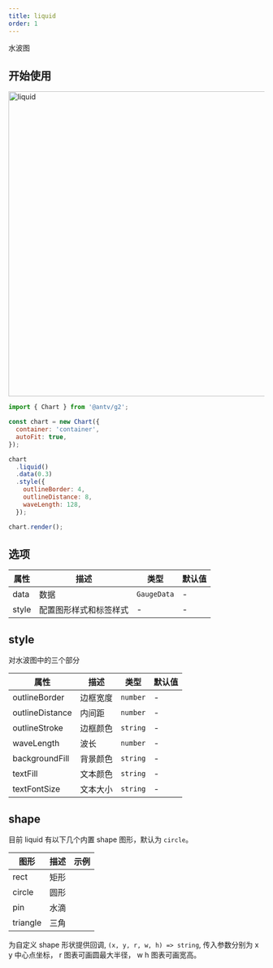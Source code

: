 ```yaml
---
title: liquid
order: 1
---
```


水波图

## 开始使用

<img alt="liquid" src="https://mdn.alipayobjects.com/huamei_za7we3/afts/img/A*cHArRaizyBsAAAAAAAAAAAAADo2bAQ/original
" width="600" />

```js
import { Chart } from '@antv/g2';

const chart = new Chart({
  container: 'container',
  autoFit: true,
});

chart
  .liquid()
  .data(0.3)
  .style({
    outlineBorder: 4,
    outlineDistance: 8,
    waveLength: 128,
  });

chart.render();
```

## 选项

| 属性  | 描述                   | 类型        | 默认值 |
| ----- | ---------------------- | ----------- | ------ |
| data  | 数据                   | `GaugeData` | -      |
| style | 配置图形样式和标签样式 | -           | -      |

## style

对水波图中的三个部分

| 属性            | 描述     | 类型     | 默认值 |
| --------------- | -------- | -------- | ------ |
| outlineBorder   | 边框宽度 | `number` | -      |
| outlineDistance | 内间距   | `number` | -      |
| outlineStroke   | 边框颜色 | `string` | -      |
| waveLength      | 波长     | `number` | -      |
| backgroundFill  | 背景颜色 | `string` | -      |
| textFill        | 文本颜色 | `string` | -      |
| textFontSize    | 文本大小 | `string` | -      |

## shape

目前 liquid 有以下几个内置 shape 图形，默认为 `circle`。

| 图形     | 描述 | 示例 |
| -------- | ---- | ---- |
| rect     | 矩形 |      |
| circle   | 圆形 |      |
| pin      | 水滴 |      |
| triangle | 三角 |      |

为自定义 shape 形状提供回调, `(x, y, r, w, h) => string`, 传入参数分别为 x y 中心点坐标， r 图表可画圆最大半径， w h 图表可画宽高。
